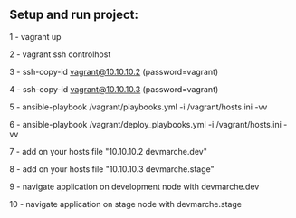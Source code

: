 Setup and run project:
----------------------

1 - vagrant up

2 - vagrant ssh controlhost

3 - ssh-copy-id vagrant@10.10.10.2 (password=vagrant)

4 - ssh-copy-id vagrant@10.10.10.3 (password=vagrant)

5 - ansible-playbook /vagrant/playbooks.yml -i /vagrant/hosts.ini -vv

6 - ansible-playbook /vagrant/deploy_playbooks.yml -i /vagrant/hosts.ini -vv

7 - add on your hosts file "10.10.10.2      devmarche.dev"

8 - add on your hosts file "10.10.10.3      devmarche.stage"

9 - navigate application on development node with devmarche.dev

10 - navigate application on stage node with devmarche.stage
